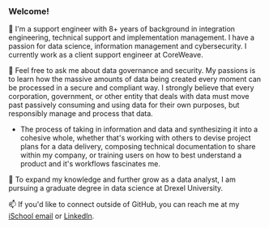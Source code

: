 ### Welcome!

🔭 I'm a support engineer with 8+ years of background in integration engineering, technical support and implementation management. I have a passion for data science, information management and cybersecurity. I currently work as a client support engineer at CoreWeave.

💬 Feel free to ask me about data governance and security. My passions is to learn how the massive amounts of data being created every moment can be processed in a secure and compliant way. I strongly believe that every corporation, government, or other entity that deals with data must move past passively consuming and using data for their own purposes, but responsibly manage and process that data. 
  * The process of taking in information and data and synthesizing it into a cohesive whole, whether that's working with others to devise project plans for a data delivery, composing technical documentation to share within my company, or training users on how to best understand a product and it's workflows fascinates me. 

🌱  To expand my knowledge and further grow as a data analyst, I am pursuing a graduate degree in data science at Drexel University.

📫 If you'd like to connect outside of GitHub, you can reach me at my [iSchool email](ild28@drexel.edu) or [LinkedIn](https://www.linkedin.com/in/ivyleadewitt/).

<!--
**ivyldewitt/ivyldewitt** is a ✨ _special_ ✨ repository because its `README.md` (this file) appears on your GitHub profile.

Here are some ideas to get you started:

- 🔭 I’m currently working on ...
- 🌱 I’m currently learning ...
- 👯 I’m looking to collaborate on ...
- 🤔 I’m looking for help with ...
- 💬 Ask me about ...
- 📫 How to reach me: ...
- 😄 Pronouns: ...
- ⚡ Fun fact: ...
-->
